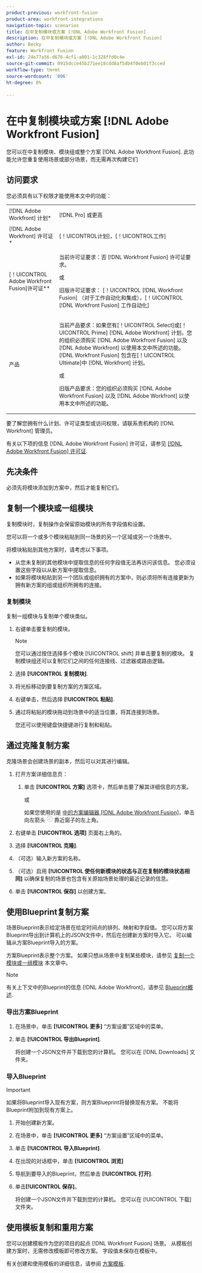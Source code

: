 ```yaml
---
product-previous: workfront-fusion
product-area: workfront-integrations
navigation-topic: scenarios
title: 在中复制模块或方案 [!DNL Adobe Workfront Fusion]
description: 在中复制模块或方案 [!DNL Adobe Workfront Fusion]
author: Becky
feature: Workfront Fusion
exl-id: 24e77a56-d676-4cf1-a801-1c328ffd0c4e
source-git-commit: 0915dcce45b271ee18cdd8af5db4f0eb01f3cced
workflow-type: tm+mt
source-wordcount: '806'
ht-degree: 0%

---
```


# 在中复制模块或方案 [!DNL Adobe Workfront Fusion]

您可以在中复制模块、模块组或整个方案 [!DNL Adobe Workfront Fusion]. 此功能允许您重复使用场景或部分场景，而无需再次构建它们

## 访问要求

您必须具有以下权限才能使用本文中的功能：

<table style="table-layout:auto">  
 <col> 
 <col> 
 <tbody> 
  <tr> 
    <td role="rowheader">[!DNL Adobe Workfront] 计划*</td> 
   <td> <p>[!DNL Pro] 或更高</p> </td> 
  </tr> 
  <tr data-mc-conditions=""> 
   <td role="rowheader">[!DNL Adobe Workfront] 许可证*</td> 
   <td> <p>[！UICONTROL计划]，[！UICONTROL工作]</p> </td> 
  </tr> 
  <tr> 
   <td role="rowheader">[！UICONTROL Adobe Workfront Fusion]许可证**</td> 
  <td>
   <p>当前许可证要求：否 [!DNL Workfront Fusion] 许可证要求。</p>
   <p>或</p>
   <p>旧版许可证要求： [！UICONTROL [!DNL Workfront Fusion] （对于工作自动化和集成），[！UICONTROL [!DNL Workfront Fusion] 工作自动化]</p>
   </td>    </tr> 
  </tr> 
  <tr> 
   <td role="rowheader">产品</td> 
   <td>
   <p>当前产品要求：如果您有[！UICONTROL Select]或[！UICONTROL Prime] [!DNL Adobe Workfront] 计划，您的组织必须购买 [!DNL Adobe Workfront Fusion] 以及 [!DNL Adobe Workfront] 以使用本文中所述的功能。 [!DNL Workfront Fusion] 包含在[！UICONTROL Ultimate]中 [!DNL Workfront] 计划。</p>
   <p>或</p>
   <p>旧版产品要求：您的组织必须购买 [!DNL Adobe Workfront Fusion] 以及 [!DNL Adobe Workfront] 以使用本文中所述的功能。</p>
   </td> 
  </tr>
 </tbody> 
</table>

要了解您拥有什么计划、许可证类型或访问权限，请联系贵机构的 [!DNL Workfront] 管理员。

有关以下项的信息 [!DNL Adobe Workfront Fusion] 许可证，请参见 [[!DNL Adobe Workfront Fusion] 许可证](../../workfront-fusion/get-started/license-automation-vs-integration.md).

## 先决条件

必须先将模块添加到方案中，然后才能复制它们。

## 复制一个模块或一组模块

复制模块时，复制操作会保留原始模块的所有字段值和设置。

您可以将一个或多个模块粘贴到同一场景的另一个区域或另一个场景中。

将模块粘贴到其他方案时，请考虑以下事项。

<!--
  <li data-mc-conditions="QuicksilverOrClassic.Draft mode"> <p>If you paste the modules into another scenario, any fields that pull information from a module that you did not copy must be set to pull information from a module in the new scenario.</p> </li>
  -->

* 从您未复制的其他模块中提取信息的任何字段值无法再访问该信息。 您必须设置这些字段以从新方案中提取信息。
* 如果将模块粘贴到另一个团队或组织拥有的方案中，则必须将所有连接更新为拥有新方案的组或组织所拥有的连接。

### 复制模块

复制一组模块与复制单个模块类似。

1. 右键单击要复制的模块。

   >[!NOTE]
   >
   >您可以通过按住选择多个模块 [!UICONTROL shift] 并单击要复制的模块。 复制模块组还可以复制它们之间的任何连接线、过滤器或路由逻辑。

1. 选择 **[!UICONTROL 复制模块]**.
1. 将光标移动到要复制方案的方案区域。
1. 右键单击，然后选择 **[!UICONTROL 粘贴]**.
1. 通过将粘贴的模块拖动到场景中的适当位置，将其连接到场景。

   您还可以使用键盘快捷键进行复制和粘贴。

## 通过克隆复制方案

克隆场景会创建场景的副本，然后可以对其进行编辑。

1. 打开方案详细信息页：

   1. 单击 **[!UICONTROL 方案]** 选项卡，然后单击要了解其详细信息的方案。

      或

      如果您使用的是 [中的方案编辑器 [!DNL Adobe Workfront Fusion]](../../workfront-fusion/scenarios/scenario-editor.md)，单击向左箭头 ![](assets/exit-editing-arrow.png) 靠近窗子的左上角。

1. 右键单击 **[!UICONTROL 选项]** 页面右上角的。
1. 选择 **[!UICONTROL 克隆]**.
1. （可选）输入新方案的名称。
1. （可选）启用 **[!UICONTROL 使任何新模块的状态与正在复制的模块状态相同]** 以确保复制的场景也包含有关原始场景处理的最近记录的信息。
1. 单击 **[!UICONTROL 保存]** 以创建方案。

## 使用Blueprint复制方案

场景Blueprint表示给定场景在给定时间点的排列、映射和字段值。 您可以将方案Blueprint导出到计算机上的JSON文件中，然后在创建新方案时导入它。 可以编辑从方案Blueprint导入的方案。

方案Blueprint表示整个方案。 如果只想从场景中复制某些模块，请参见 [复制一个模块或一组模块](#copy-a-module-or-a-group-of-modules) 本文章中。

>[!NOTE]
>
>有关上下文中的Blueprint的信息 [!DNL Adobe Workfront]，请参见 [Blueprint概述](../../administration-and-setup/blueprints/blueprints-overview.md).

### 导出方案Blueprint

1. 在场景中，单击 **[!UICONTROL 更多]** “方案设置”区域中的菜单。
1. 单击 **[!UICONTROL 导出Blueprint]**.

   将创建一个JSON文件并下载到您的计算机。 您可以在 [!DNL Downloads] 文件夹。

### 导入Blueprint

>[!IMPORTANT]
>
>如果将Blueprint导入现有方案，则方案Blueprint将替换现有方案。 不能将Blueprint附加到现有方案上。

1. 开始创建新方案。
1. 在场景中，单击 **[!UICONTROL 更多]** “方案设置”区域中的菜单。
1. 单击 **[!UICONTROL 导入Blueprint]**.
1. 在出现的对话框中，单击 **[!UICONTROL 浏览]**
1. 导航到要导入的Blueprint，然后单击 **[!UICONTROL 打开]**.
1. 单击&#x200B;**[!UICONTROL 保存]**。

   将创建一个JSON文件并下载到您的计算机。 您可以在 [!UICONTROL 下载] 文件夹。

## 使用模板复制和重用方案

您可以创建模板作为您的项目的起点 [!DNL Workfront Fusion] 场景。 从模板创建方案时，无需修改模板即可修改方案。 字段值未保存在模板中。

有关创建和使用模板的详细信息，请参阅 [方案模板](../../workfront-fusion/scenarios/templates/fusion-templates.md).
